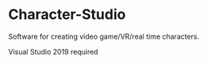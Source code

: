 # Character-Studio
Software for creating video game/VR/real time characters.

Visual Studio 2019 required